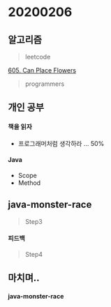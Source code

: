 # 20200206

## 알고리즘
> leetcode

[605. Can Place Flowers](https://github.com/Hyune-c/algorithm/tree/master/src/main/java/leetcode/canplaceflowers)

> programmers


## 개인 공부
#### 책을 읽자
- 프로그래머처럼 생각하라 ... 50%

#### Java 
- Scope
- Method

## java-monster-race 

> Step3
#### 피드백

> Step4



## 마치며..

#### java-monster-race 

<!--stackedit_data:
eyJoaXN0b3J5IjpbLTY5NDE3MTk0OF19
-->